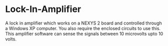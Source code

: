 Lock-In-Amplifier
=================

A lock in amplifier which works on a NEXYS 2 board and controlled through a Windows XP computer. You also require the enclosed circuits to use this. This amplifier software can sense the signals between 10 microvolts upto 10 volts. 